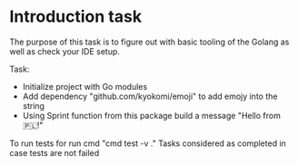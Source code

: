 # Introduction task 

The purpose of this task is to figure out with basic tooling of the Golang as well as check your IDE setup.

Task:
* Initialize project with Go modules
* Add dependency "github.com/kyokomi/emoji" to add emojy into the string
* Using Sprint function from this package build a message "Hello from 🇵🇱!"

To run tests for run cmd "cmd test -v ."
Tasks considered as completed in case tests are not failed

